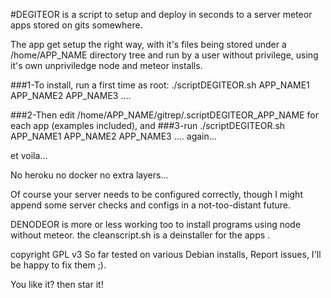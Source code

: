#DEGITEOR is a script to setup and deploy in seconds to a server meteor apps stored on  gits somewhere.

The app get setup the right way, with it's files being stored under a /home/APP_NAME directory tree and run by a user without privilege, using it's own unpriviledge node and meteor installs.

###1-To install, run  a first time as root:
./scriptDEGITEOR.sh APP_NAME1 APP_NAME2 APP_NAME3 ....

###2-Then edit /home/APP_NAME/gitrep/.scriptDEGITEOR_APP_NAME
for each app (examples included), and
###3-run ./scriptDEGITEOR.sh APP_NAME1 APP_NAME2 APP_NAME3 .... again...

et voila...


No heroku no docker no extra layers...


Of course your server needs to be configured correctly, though I might append some server checks
and configs in a not-too-distant future.

DENODEOR is more or less working too to install programs using node without meteor.
the cleanscript.sh is a deinstaller for the apps .

copyright GPL v3
So far tested on various Debian installs,
Report issues, I'll be happy to fix them ;).

You like it? then star it!
